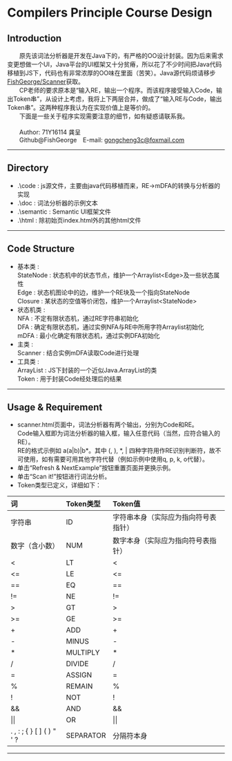# Compilers Principle Course Design
## Introduction
&emsp;&emsp;原先该词法分析器是开发在Java下的，有严格的OO设计封装。因为后来需求变更想做一个UI，Java平台的UI框架又十分贫瘠，所以花了不少时间把Java代码移植到JS下，代码也有非常浓厚的OO味在里面（苦笑）。Java源代码烦请移步<a href="https://github.com/FishGeorge/Scanner">FishGeorge/Scanner</a>获取。<br>
&emsp;&emsp;CP老师的要求原本是“输入RE，输出一个程序。而该程序接受输入Code，输出Token串”，从设计上考虑，我将上下两层合并，做成了“输入RE与Code，输出Token串”。这两种程序我认为在实现价值上是等价的。<br>
&emsp;&emsp;下面是一些关于程序实现需要注意的细节，如有疑惑请联系我。<br>
<br>&emsp;&emsp;Author: 71Y16114 龚呈<br>
&emsp;&emsp;Github@FishGeorge&emsp;E-mail: gongcheng3c@foxmail.com

---
## Directory
* .\code : js源文件，主要由java代码移植而来，RE->mDFA的转换与分析器的实现
* .\doc : 词法分析器的示例文本
* .\semantic : Semantic UI框架文件
* .\html : 除初始页index.html外的其他html文件

---
## Code Structure
* 基本类 :<br>
StateNode : 状态机中的状态节点，维护一个Arraylist\<Edge\>及一些状态属性<br>
Edge : 状态机图论中的边，维护一个RE块及一个指向StateNode<br>
Closure : 某状态的空值等价闭包，维护一个Arraylist\<StateNode\><br>
* 状态机类 :<br>
NFA : 不定有限状态机，通过RE字符串初始化<br>
DFA : 确定有限状态机，通过实例NFA与RE中所用字符Arraylist初始化<br>
mDFA : 最小化确定有限状态机，通过实例DFA初始化<br>
* 主类 :<br>
Scanner : 结合实例mDFA读取Code进行处理
* 工具类 :<br>
ArrayList : JS下封装的一个近似Java.ArrayList的类<br>
Token : 用于封装Code经处理后的结果

---
## Usage & Requirement
* scanner.html页面中，词法分析器有两个输出，分别为Code和RE。<br>Code输入框即为词法分析器的输入框，输入任意代码（当然，应符合输入的RE）。<br>RE的格式示例如 a(a|b)|b*。其中 (, ), *, | 四种字符用作RE识别判断符，故不可使用，如有需要可用其他字符代替（例如示例中使用q, p, k, o代替）。
* 单击“Refresh & NextExample”按钮重置页面并更换示例。
* 单击“Scan it!”按钮进行词法分析。
* Token类型已定义，详细如下：

词|Token类型|Token值
:--|:--|:--
字符串|ID|字符串本身（实际应为指向符号表指针）
数字（含小数）|NUM|数字本身（实际应为指向符号表指针）
<|LT|<
<=|LE|<=
==|EQ|==
!=|NE|!=
\>|GT|\>
\>=|GE|\>=
+|ADD|+
-|MINUS|-
\*|MULTIPLY|\*
/|DIVIDE|/
=|ASSIGN|=
%|REMAIN|%
!|NOT|!
&&|AND|&&
\|\||OR|\|\||
. , : ; { } [ ] ( ) " ' ?|SEPARATOR|分隔符本身

---